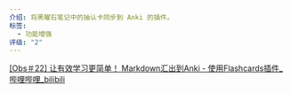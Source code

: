 ```yaml
---
介绍: 将黑曜石笔记中的抽认卡同步到 Anki 的插件。
标签:
  - 功能增强
评级: "2"
---
```


[[Obs＃22] 让有效学习更简单！ Markdown汇出到Anki - 使用Flashcards插件_哔哩哔哩_bilibili](https://www.bilibili.com/video/BV1zq4y1o7hr/?spm_id_from=333.337.search-card.all.click)

